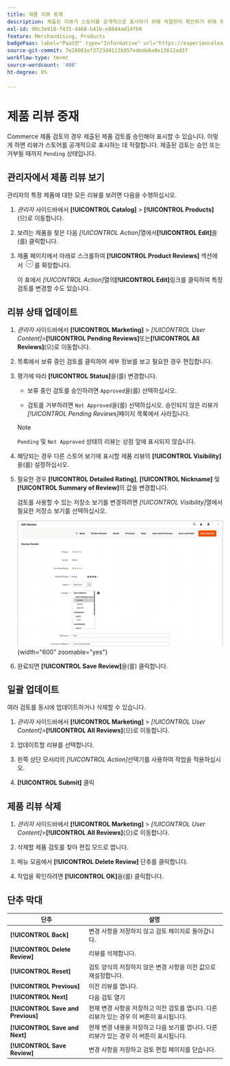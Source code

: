 ```yaml
---
title: 제품 리뷰 중재
description: 제출된 리뷰가 스토어를 공개적으로 표시하기 위해 적절한지 확인하기 위해 제품 리뷰를 조정하는 방법을 알아봅니다.
exl-id: 90c3e918-f435-4468-b41b-e8044ad14fb0
feature: Merchandising, Products
badgePaas: label="PaaS만" type="Informative" url="https://experienceleague.adobe.com/en/docs/commerce/user-guides/product-solutions" tooltip="Adobe Commerce 온 클라우드 프로젝트(Adobe 관리 PaaS 인프라) 및 온프레미스 프로젝트에만 적용됩니다."
source-git-commit: 7e28081ef2723d4113b957edede6a8e13612ad2f
workflow-type: tm+mt
source-wordcount: '408'
ht-degree: 0%

---
```


# 제품 리뷰 중재

Commerce 제품 검토의 경우 제출된 제품 검토를 승인해야 표시할 수 있습니다. 이렇게 하면 리뷰가 스토어를 공개적으로 표시하는 데 적절합니다. 제출된 검토는 승인 또는 거부될 때까지 `Pending` 상태입니다.

## 관리자에서 제품 리뷰 보기

관리자의 특정 제품에 대한 모든 리뷰를 보려면 다음을 수행하십시오.

1. _관리자_ 사이드바에서 **[!UICONTROL Catalog]** > **[!UICONTROL Products]**(으)로 이동합니다.

1. 보려는 제품을 찾은 다음 _[!UICONTROL Action]_&#x200B;열에서&#x200B;**[!UICONTROL Edit]**&#x200B;을(를) 클릭합니다.

1. 제품 페이지에서 아래로 스크롤하여 **[!UICONTROL Product Reviews]** 섹션에서 ![확장 선택기](../assets/icon-display-expand.png)를 확장합니다.

   이 표에서 _[!UICONTROL Action]_&#x200B;열의&#x200B;**[!UICONTROL Edit]**&#x200B;링크를 클릭하여 특정 검토를 변경할 수도 있습니다.

## 리뷰 상태 업데이트

1. _관리자_ 사이드바에서 **[!UICONTROL Marketing]** > _[!UICONTROL User Content]_>**[!UICONTROL Pending Reviews]**&#x200B;또는&#x200B;**[!UICONTROL All Reviews]**(으)로 이동합니다.

1. 목록에서 보류 중인 검토를 클릭하여 세부 정보를 보고 필요한 경우 편집합니다.

1. 평가에 따라 **[!UICONTROL Status]**&#x200B;을(를) 변경합니다.

   - 보류 중인 검토를 승인하려면 `Approved`을(를) 선택하십시오.

   - 검토를 거부하려면 `Not Approved`을(를) 선택하십시오. 승인되지 않은 리뷰가 _[!UICONTROL Pending Reviews]_&#x200B;페이지 목록에서 사라집니다.

   >[!NOTE]
   >
   >`Pending` 및 `Not Approved` 상태의 리뷰는 상점 앞에 표시되지 않습니다.

1. 해당되는 경우 다른 스토어 보기에 표시할 제품 리뷰의 **[!UICONTROL Visibility]**&#x200B;을(를) 설정하십시오.

1. 필요한 경우 **[!UICONTROL Detailed Rating]**, **[!UICONTROL Nickname]** 및 **[!UICONTROL Summary of Review]**&#x200B;의 값을 변경합니다.

   검토를 사용할 수 있는 저장소 보기를 변경하려면 _[!UICONTROL Visibility]_&#x200B;열에서 필요한 저장소 보기를 선택하십시오.

   ![검토 페이지 편집](./assets/edit-review-page.png){width="600" zoomable="yes"}

1. 완료되면 **[!UICONTROL Save Review]**&#x200B;을(를) 클릭합니다.

## 일괄 업데이트

여러 검토를 동시에 업데이트하거나 삭제할 수 있습니다.

1. _관리자_ 사이드바에서 **[!UICONTROL Marketing]** > _[!UICONTROL User Content]_>**[!UICONTROL All Reviews]**(으)로 이동합니다.

1. 업데이트할 리뷰를 선택합니다.

1. 왼쪽 상단 모서리의 _[!UICONTROL Action]_&#x200B;선택기를 사용하여 작업을 적용하십시오.

1. **[!UICONTROL Submit]** 클릭

## 제품 리뷰 삭제

1. _관리자_ 사이드바에서 **[!UICONTROL Marketing]** > _[!UICONTROL User Content]_>**[!UICONTROL All Reviews]**(으)로 이동합니다.

1. 삭제할 제품 검토를 찾아 편집 모드로 엽니다.

1. 메뉴 모음에서 **[!UICONTROL Delete Review]** 단추를 클릭합니다.

1. 작업을 확인하려면 **[!UICONTROL OK]**&#x200B;을(를) 클릭합니다.

## 단추 막대

| 단추 | 설명 |
|----------|--------------|
| **[!UICONTROL Back]** | 변경 사항을 저장하지 않고 검토 페이지로 돌아갑니다. |
| **[!UICONTROL Delete Review]** | 리뷰를 삭제합니다. |
| **[!UICONTROL Reset]** | 검토 양식의 저장하지 않은 변경 사항을 이전 값으로 재설정합니다. |
| **[!UICONTROL Previous]** | 이전 리뷰를 엽니다. |
| **[!UICONTROL Next]** | 다음 검토 열기 |
| **[!UICONTROL Save and Previous]** | 현재 변경 사항을 저장하고 이전 검토를 엽니다. 다른 리뷰가 있는 경우 이 버튼이 표시됩니다. |
| **[!UICONTROL Save and Next]** | 현재 변경 내용을 저장하고 다음 보기를 엽니다. 다른 리뷰가 있는 경우 이 버튼이 표시됩니다. |
| **[!UICONTROL Save Review]** | 변경 사항을 저장하고 검토 편집 페이지를 닫습니다. |
